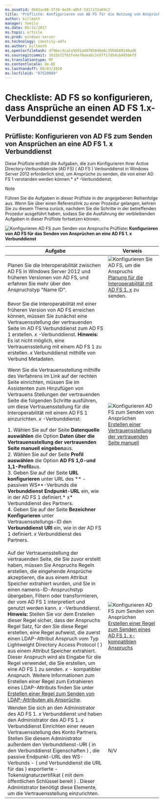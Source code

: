 ```yaml
---
ms.assetid: 4b81ac66-3f34-4a39-a8bf-5411131a69c2
title: 'Prüfliste: Konfigurieren von AD FS für die Nutzung von Ansprüchen von AD FS 1. x'
author: billmath
manager: femila
ms.date: 05/31/2017
ms.topic: article
ms.prod: windows-server
ms.technology: identity-adfs
ms.author: billmath
ms.openlocfilehash: df96ecdca5a5691a49705048e6c356b689140ad6
ms.sourcegitcommit: 3632b72f63fe4e70eea6c2e97f17d54cb49566fd
ms.translationtype: MT
ms.contentlocale: de-DE
ms.lasthandoff: 08/03/2020
ms.locfileid: "87520089"
---
```

# <a name="checklist-configuring-ad-fs-to-send-claims-to-an-ad-fs-1x-federation-service"></a>Checkliste: AD FS so konfigurieren, dass Ansprüche an einen AD FS 1.x-Verbunddienst gesendet werden


## <a name="checklist-configuring-ad-fs-to-send-claims-to-an-adfs1x-federation-service"></a>Prüfliste: Konfigurieren von AD FS zum Senden von Ansprüchen an eine AD FS 1. x Verbunddienst
Diese Prüfliste enthält die Aufgaben, die zum Konfigurieren Ihrer Active Directory-Verbunddienste (AD FS) \( AD FS \) Verbunddienst in Windows Server 2012 erforderlich sind, um Ansprüche zu senden, die von einer AD FS 1 verstanden werden können.* x* -Verbunddienst.

> [!NOTE]
> Führen Sie die Aufgaben in dieser Prüfliste in der angegebenen Reihenfolge aus. Wenn Sie über einen Referenzlink zu einer Prozedur gelangen, kehren Sie zu diesem Thema zurück, nachdem Sie die Schritte in der betreffenden Prozedur ausgeführt haben, sodass Sie die Ausführung der verbleibenden Aufgaben in dieser Prüfliste fortsetzen können.

![Konfigurieren AD FS zum Senden von Anspruchs Prüfliste](media/2b05dce3-938f-4168-9b8f-1f4398cbdb9b.gif)**: Konfigurieren von AD FS für das Senden von Ansprüchen an eine AD FS 1. x Verbunddienst**

|Aufgabe|Verweis|
|--------|-------------|
|Planen Sie die Interoperabilität zwischen AD FS in Windows Server 2012 und früheren Versionen von AD FS, und erfahren Sie mehr über den Anspruchstyp "Name ID".|![Konfigurieren Sie AD FS, um die Anspruchs](media/faa393df-4856-4431-9eda-4f4e5be72a90.gif)[Planung für die Interoperabilität mit AD FS 1. x](/previous-versions/windows/it-pro/windows-server-2012-R2-and-2012/ff678040(v=ws.11)) zu senden.|
|Bevor Sie die Interoperabilität mit einer früheren Version von AD FS erreichen können, müssen Sie zunächst eine Vertrauensstellung der vertrauenden Seite im AD FS Verbunddienst zum AD FS 1 erstellen. *x* -Verbunddienst. **Hinweis:** Es ist nicht möglich, eine Vertrauensstellung mit einem AD FS 1 zu erstellen. *x* Verbunddienst mithilfe von Verbund Metadaten.<p>Wenn Sie die Vertrauensstellung mithilfe des Verfahrens im Link auf der rechten Seite einrichten, müssen Sie im Assistenten zum Hinzufügen von Vertrauens Stellungen der vertrauenden Seite die folgenden Schritte ausführen, um diese Vertrauensstellung für die Interoperabilität mit einem AD FS 1 einzurichten. *x* -Verbunddienst:<p>1. Wählen Sie auf der Seite **Datenquelle auswählen** die Option **Daten über die Vertrauensstellung der vertrauenden Seite manuell eingeben**aus.<br />2. Wählen Sie auf der Seite **Profil auswählen** die Option **AD FS 1,0-und 1,1-Profil**aus.<br />3. Geben Sie auf der Seite **URL konfigurieren** unter URL des ** \- passiven WS**-Verbunds die **Verbunddienst Endpunkt-URL** ein, wie in der AD FS 1 definiert.* x* Verbunddienst des Partners.<br />4. Geben Sie auf der Seite **Bezeichner** **Konfigurieren** unter Vertrauensstellungs-ID den **Verbunddienst URI** ein, wie in der AD FS 1 definiert. *x* Verbunddienst des Partners.|![Konfigurieren AD FS zum Senden von Ansprüchen](media/faa393df-4856-4431-9eda-4f4e5be72a90.gif)[Erstellen einer Vertrauensstellung der vertrauenden Seite manuell](../../ad-fs/operations/Create-a-Relying-Party-Trust.md)|
|Auf der Vertrauensstellung der vertrauenden Seite, die Sie zuvor erstellt haben, müssen Sie Anspruchs Regeln erstellen, die eingehende Ansprüche akzeptieren, die aus einem Attribut Speicher extrahiert wurden, und Sie in einen namens-ID-Anspruchstyp übergeben, Filtern oder transformieren, der vom AD FS 1 interpretiert und genutzt werden kann. *x* -Verbunddienst. **Hinweis:** Stellen Sie vor dem Erstellen dieser Regel sicher, dass der Anspruchs Regel Satz, für den Sie diese Regel erstellen, eine Regel aufweist, die zuerst einen LDAP-Attribut Anspruch vom Typ Lightweight Directory Access Protocol \( \) aus einem Attribut Speicher extrahiert. Dieser Anspruch wird als Eingabe für die Regel verwendet, die Sie erstellen, um eine AD FS 1 zu senden. *x* \- kompatibler Anspruch. Weitere Informationen zum Erstellen einer Regel zum Extrahieren eines LDAP-Attributs finden Sie unter [Erstellen einer Regel zum Senden von LDAP-Attributen als Ansprüche](../../ad-fs/operations/Create-a-Rule-to-Send-LDAP-Attributes-as-Claims.md).|![Konfigurieren AD FS zum Senden von Ansprüchen](media/faa393df-4856-4431-9eda-4f4e5be72a90.gif)[Erstellen einer Regel zum Senden eines AD FS 1. x-kompatiblen Anspruchs](../../ad-fs/operations/Create-a-Rule-to-Send-an-AD-FS-1x-Compatible-Claim.md)|
|Wenden Sie sich an den Administrator des AD FS 1. *x* Verbunddienst und haben den Administrator des AD FS 1. *x* Verbunddienst Einrichten einer neuen Vertrauensstellung des Konto Partners. Stellen Sie diesem Administrator außerdem den Verbunddienst-URI \( in den Verbunddienst Eigenschaften \) , die passive Endpunkt-URL des WS-Verbunds \- \( und Verbunddienst die URL für das \) exportierte \- Tokensignaturzertifikat \( mit dem öffentlichen Schlüssel bereit \) . Dieser Administrator benötigt diese Elemente, um die Vertrauensstellung einzurichten.|N\/V|

